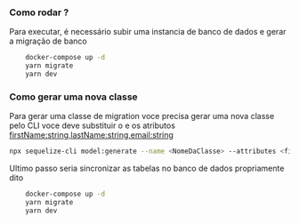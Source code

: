 ### Como rodar ?

Para executar, é necessário subir uma instancia de banco de dados e gerar a migração de banco

```sh
    docker-compose up -d
    yarn migrate
    yarn dev
```


### Como gerar uma nova classe

Para gerar uma classe de migration voce precisa gerar uma nova classe pelo CLI
voce deve substituir o <NomeDaClasse> e os atributos <firstName:string,lastName:string,email:string>

```sh
npx sequelize-cli model:generate --name <NomeDaClasse> --attributes <firstName:string,lastName:string,email:string>
```

Ultimo passo seria sincronizar as tabelas no banco de dados propriamente dito

```sh
    docker-compose up -d
    yarn migrate
    yarn dev
```

